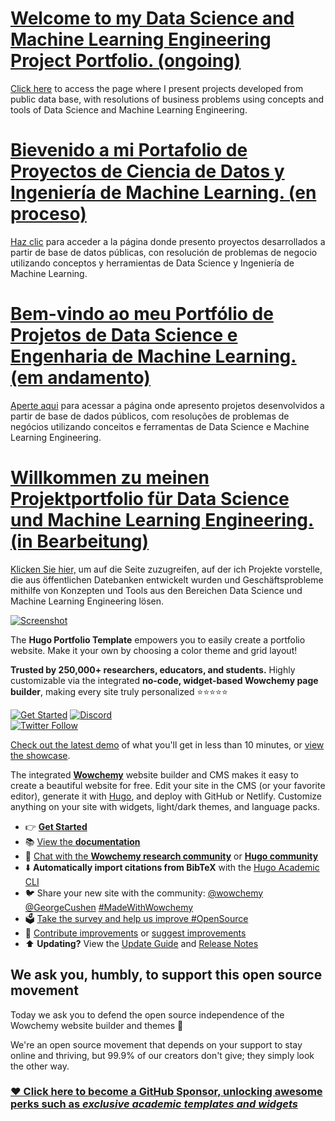 # [Welcome to my Data Science and Machine Learning Engineering Project Portfolio. (ongoing)](https://github.com/wowchemy/starter-hugo-portfolio-theme)

[Click here](https://hugo-portfolio-theme.netlify.app/) to access the page where I present projects developed from public data base, with resolutions of business problems using concepts and tools of Data Science and Machine Learning Engineering.

# [Bievenido a mi Portafolio de Proyectos de Ciencia de Datos y Ingeniería de Machine Learning. (en proceso)](https://github.com/wowchemy/starter-hugo-portfolio-theme)

[Haz clic](https://hugo-portfolio-theme.netlify.app/) para acceder a la página donde presento proyectos desarrollados a partir de base de datos públicas, con resolución de problemas de negocio utilizando conceptos y herramientas de Data Science y Ingeniería de Machine Learning.

# [Bem-vindo ao meu Portfólio de Projetos de Data Science e Engenharia de Machine Learning. (em andamento)](https://github.com/wowchemy/starter-hugo-portfolio-theme)

[Aperte aqui](https://hugo-portfolio-theme.netlify.app/) para acessar a página onde apresento projetos desenvolvidos a partir  de base de dados públicos, com resoluções de problemas de negócios utilizando conceitos e ferramentas de Data Science e Machine Learning Engineering.

# [Willkommen zu meinen Projektportfolio für Data Science und Machine Learning Engineering. (in Bearbeitung)](https://github.com/wowchemy/starter-hugo-portfolio-theme)

[Klicken Sie hier,](https://hugo-portfolio-theme.netlify.app/) um auf die Seite zuzugreifen, auf der ich Projekte vorstelle, die aus öffentlichen Datebanken entwickelt wurden und Geschäftsprobleme mithilfe von Konzepten und Tools aus den Bereichen Data Science und Machine Learning Engineering lösen.

[![Screenshot](./preview.png)](https://wowchemy.com/hugo-themes/)

The **Hugo Portfolio Template** empowers you to easily create a portfolio website. Make it your own by choosing a color theme and grid layout!

️**Trusted by 250,000+ researchers, educators, and students.** Highly customizable via the integrated **no-code, widget-based Wowchemy page builder**, making every site truly personalized ⭐⭐⭐⭐⭐

[![Get Started](https://img.shields.io/badge/-Get%20started-ff4655?style=for-the-badge)](https://wowchemy.com/hugo-themes/)
[![Discord](https://img.shields.io/discord/722225264733716590?style=for-the-badge)](https://discord.com/channels/722225264733716590/742892432458252370/742895548159492138)  
[![Twitter Follow](https://img.shields.io/twitter/follow/wowchemy?label=Follow%20on%20Twitter)](https://twitter.com/wowchemy)

[Check out the latest demo](https://hugo-portfolio-theme.netlify.app/) of what you'll get in less than 10 minutes, or [view the showcase](https://wowchemy.com/creators/).

The integrated [**Wowchemy**](https://wowchemy.com) website builder and CMS makes it easy to create a beautiful website for free. Edit your site in the CMS (or your favorite editor), generate it with [Hugo](https://github.com/gohugoio/hugo), and deploy with GitHub or Netlify. Customize anything on your site with widgets, light/dark themes, and language packs.

- 👉 [**Get Started**](https://wowchemy.com/hugo-themes/)
- 📚 [View the **documentation**](https://wowchemy.com/docs/)
- 💬 [Chat with the **Wowchemy research community**](https://discord.gg/z8wNYzb) or [**Hugo community**](https://discourse.gohugo.io)
- ⬇️ **Automatically import citations from BibTeX** with the [Hugo Academic CLI](https://github.com/wowchemy/hugo-academic-cli)
- 🐦 Share your new site with the community: [@wowchemy](https://twitter.com/wowchemy) [@GeorgeCushen](https://twitter.com/GeorgeCushen) [#MadeWithWowchemy](https://twitter.com/search?q=%23MadeWithWowchemy&src=typed_query)
- 🗳 [Take the survey and help us improve #OpenSource](https://forms.gle/NioD9VhUg7PNmdCAA)
- 🚀 [Contribute improvements](https://github.com/wowchemy/wowchemy-hugo-themes/blob/main/CONTRIBUTING.md) or [suggest improvements](https://github.com/wowchemy/wowchemy-hugo-themes/issues)
- ⬆️ **Updating?** View the [Update Guide](https://wowchemy.com/docs/hugo-tutorials/update/) and [Release Notes](https://github.com/wowchemy/wowchemy-hugo-themes/releases)

## We ask you, humbly, to support this open source movement

Today we ask you to defend the open source independence of the Wowchemy website builder and themes 🐧

We're an open source movement that depends on your support to stay online and thriving, but 99.9% of our creators don't give; they simply look the other way.

### [❤️ Click here to become a GitHub Sponsor, unlocking awesome perks such as _exclusive academic templates and widgets_](https://github.com/sponsors/gcushen)
